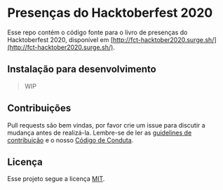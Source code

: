 # Presenças do Hacktoberfest 2020

Esse repo contém o código fonte para o livro de presenças do Hacktoberfest 2020, disponível em [http://fct-hacktober2020.surge.sh/](http://fct-hacktober2020.surge.sh/).

## Instalação para desenvolvimento

> WIP

## Contribuições

Pull requests são bem vindas, por favor crie um issue para discutir a mudança antes de realizá-la. Lembre-se de ler as [guidelines de contribuição](CONTRIBUTING.MD) e o nosso [Código de Conduta](CODE_OF_CONDUCT.md).

## Licença

Esse projeto segue a licença [MIT](https://choosealicense.com/licenses/mit/).
